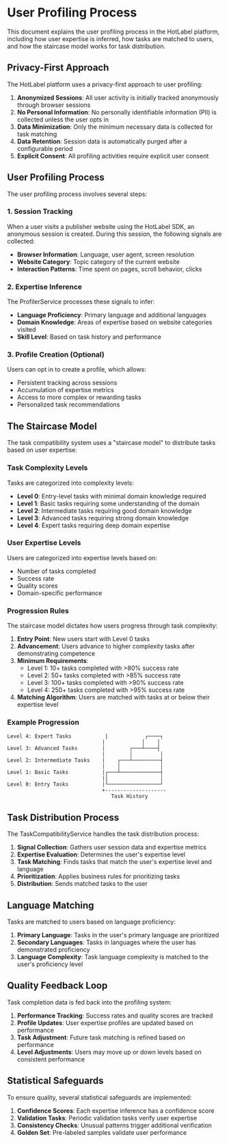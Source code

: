 # User Profiling Process

This document explains the user profiling process in the HotLabel platform, including how user expertise is inferred, how tasks are matched to users, and how the staircase model works for task distribution.

## Privacy-First Approach

The HotLabel platform uses a privacy-first approach to user profiling:

1. **Anonymized Sessions**: All user activity is initially tracked anonymously through browser sessions
2. **No Personal Information**: No personally identifiable information (PII) is collected unless the user opts in
3. **Data Minimization**: Only the minimum necessary data is collected for task matching
4. **Data Retention**: Session data is automatically purged after a configurable period
5. **Explicit Consent**: All profiling activities require explicit user consent

## User Profiling Process

The user profiling process involves several steps:

### 1. Session Tracking

When a user visits a publisher website using the HotLabel SDK, an anonymous session is created. During this session, the following signals are collected:

- **Browser Information**: Language, user agent, screen resolution
- **Website Category**: Topic category of the current website
- **Interaction Patterns**: Time spent on pages, scroll behavior, clicks

### 2. Expertise Inference

The ProfilerService processes these signals to infer:

- **Language Proficiency**: Primary language and additional languages
- **Domain Knowledge**: Areas of expertise based on website categories visited
- **Skill Level**: Based on task history and performance

### 3. Profile Creation (Optional)

Users can opt in to create a profile, which allows:

- Persistent tracking across sessions
- Accumulation of expertise metrics
- Access to more complex or rewarding tasks
- Personalized task recommendations

## The Staircase Model

The task compatibility system uses a "staircase model" to distribute tasks based on user expertise:

### Task Complexity Levels

Tasks are categorized into complexity levels:

- **Level 0**: Entry-level tasks with minimal domain knowledge required
- **Level 1**: Basic tasks requiring some understanding of the domain
- **Level 2**: Intermediate tasks requiring good domain knowledge
- **Level 3**: Advanced tasks requiring strong domain knowledge
- **Level 4**: Expert tasks requiring deep domain expertise

### User Expertise Levels

Users are categorized into expertise levels based on:

- Number of tasks completed
- Success rate
- Quality scores
- Domain-specific performance

### Progression Rules

The staircase model dictates how users progress through task complexity:

1. **Entry Point**: New users start with Level 0 tasks
2. **Advancement**: Users advance to higher complexity tasks after demonstrating competence
3. **Minimum Requirements**:
   - Level 1: 10+ tasks completed with >80% success rate
   - Level 2: 50+ tasks completed with >85% success rate
   - Level 3: 100+ tasks completed with >90% success rate
   - Level 4: 250+ tasks completed with >95% success rate
4. **Matching Algorithm**: Users are matched with tasks at or below their expertise level

### Example Progression

```
Level 4: Expert Tasks           |            ┌────┐
                               |            │    │
Level 3: Advanced Tasks        |        ┌───┴────┤
                               |        │         │
Level 2: Intermediate Tasks    |    ┌───┴─────────┤
                               |    │             │
Level 1: Basic Tasks           |┌───┴─────────────┤
                               |│                 │
Level 0: Entry Tasks           |└─────────────────┘
                               +--------------------
                                  Task History
```

## Task Distribution Process

The TaskCompatibilityService handles the task distribution process:

1. **Signal Collection**: Gathers user session data and expertise metrics
2. **Expertise Evaluation**: Determines the user's expertise level
3. **Task Matching**: Finds tasks that match the user's expertise level and language
4. **Prioritization**: Applies business rules for prioritizing tasks
5. **Distribution**: Sends matched tasks to the user

## Language Matching

Tasks are matched to users based on language proficiency:

1. **Primary Language**: Tasks in the user's primary language are prioritized
2. **Secondary Languages**: Tasks in languages where the user has demonstrated proficiency
3. **Language Complexity**: Task language complexity is matched to the user's proficiency level

## Quality Feedback Loop

Task completion data is fed back into the profiling system:

1. **Performance Tracking**: Success rates and quality scores are tracked
2. **Profile Updates**: User expertise profiles are updated based on performance
3. **Task Adjustment**: Future task matching is refined based on performance
4. **Level Adjustments**: Users may move up or down levels based on consistent performance

## Statistical Safeguards

To ensure quality, several statistical safeguards are implemented:

1. **Confidence Scores**: Each expertise inference has a confidence score
2. **Validation Tasks**: Periodic validation tasks verify user expertise
3. **Consistency Checks**: Unusual patterns trigger additional verification
4. **Golden Set**: Pre-labeled samples validate user performance
